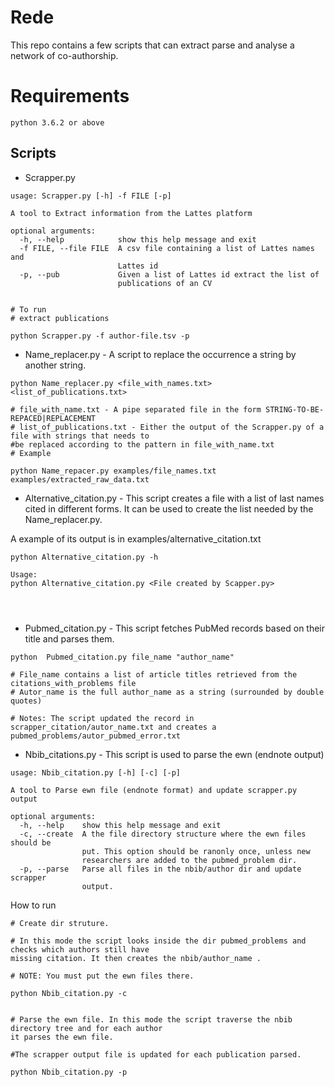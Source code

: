 # Rede


This repo contains a few scripts that can extract parse and analyse a 
network of co-authorship.

# Requirements
```
python 3.6.2 or above

```

## Scripts

* Scrapper.py

```
usage: Scrapper.py [-h] -f FILE [-p]

A tool to Extract information from the Lattes platform

optional arguments:
  -h, --help            show this help message and exit
  -f FILE, --file FILE  A csv file containing a list of Lattes names and
                        Lattes id
  -p, --pub             Given a list of Lattes id extract the list of
                        publications of an CV
                        
                        
# To run
# extract publications

python Scrapper.py -f author-file.tsv -p 

```

* Name_replacer.py - A script to replace the occurrence a string by another string.



```
python Name_replacer.py <file_with_names.txt> <list_of_publications.txt>

# file_with_name.txt - A pipe separated file in the form STRING-TO-BE-REPACED|REPLACEMENT
# list_of_publications.txt - Either the output of the Scrapper.py of a file with strings that needs to 
#be replaced according to the pattern in file_with_name.txt
# Example

python Name_repacer.py examples/file_names.txt examples/extracted_raw_data.txt

```

* Alternative_citation.py - This script creates a file with a list of last names
cited in different forms. It can be used to create the list needed by the 
Name_replacer.py.

A example of its output is in examples/alternative_citation.txt

```
python Alternative_citation.py -h 

Usage:
python Alternative_citation.py <File created by Scapper.py>




```

* Pubmed_citation.py - This script fetches PubMed records based on their title and parses them.

```
python  Pubmed_citation.py file_name "author_name"

# File_name contains a list of article titles retrieved from the citations_with_problems file
# Autor_name is the full author_name as a string (surrounded by double quotes)

# Notes: The script updated the record in scrapper_citation/autor_name.txt and creates a 
pubmed_problems/autor_pubmed_error.txt

```

* Nbib_citations.py - This script is used to parse the ewn (endnote output)
```
usage: Nbib_citation.py [-h] [-c] [-p]

A tool to Parse ewn file (endnote format) and update scrapper.py output

optional arguments:
  -h, --help    show this help message and exit
  -c, --create  A the file directory structure where the ewn files should be
                put. This option should be ranonly once, unless new
                researchers are added to the pubmed_problem dir.
  -p, --parse   Parse all files in the nbib/author dir and update scrapper
                output.

```

How to run
```
# Create dir struture.

# In this mode the script looks inside the dir pubmed_problems and checks which authors still have 
missing citation. It then creates the nbib/author_name . 

# NOTE: You must put the ewn files there.

python Nbib_citation.py -c


# Parse the ewn file. In this mode the script traverse the nbib directory tree and for each author 
it parses the ewn file. 

#The scrapper output file is updated for each publication parsed. 

python Nbib_citation.py -p

```
